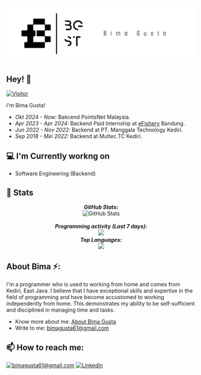 ![Bima Gusta Banner Image](./banner.png)
## Hey! 👋

[![Visitor](https://visitor-badge.laobi.icu/badge?page_id=iam-bgst)](https://github.com/iam-bgst)

I'm Bima Gusta! 
- <i>Okt 2024 - Now:</i> Bakcend PointsNet Malaysia.
- <i>Apr 2023 - Apr 2024:</i> Backend Paid Internship at [eFishery](https://github.com/eFishery) Bandung. 
- <i>Jun 2022 - Nov 2022:</i> Backend at PT. Manggala Technology Kediri.
- <i>Sep 2018 - Mei 2022:</i> Backend at Multec.TC Kediri.

## 💻 I'm Currently workng on
- Software Engineering (Backend)


## 👀 Stats
<div>
    <p align="center">
    <b><em>GitHub Stats:</em></b><br/>
        <img src="https://streak-stats.demolab.com/?user=iam-bgst" alt="GitHub Stats" /><br/><br/>
    <b><em>Programming activity (Last 7 days):</em></b> <br/>
        <img src="https://github-readme-stats.vercel.app/api?username=iam-bgst&show_icons=true&bg_color=00000000"/>
        <br/>
    <b><em>Top Languages:</em></b> <br/>
        <img src="https://github-readme-stats.vercel.app/api/top-langs/?username=iam-bgst&layout=compact"/>
  </p>
</div>

## About Bima ⚡:
I'm a programmer who is used to working from home and comes from Kediri, East Java. 
I believe that I have exceptional skills and expertise in the field of programming and have become accustomed to working independently from home. 
This demonstrates my ability to be self-sufficient and disciplined in managing time and tasks.

- Know more about me: [About Bima Gusta](https://iam-bgst.my.id)
- Write to me: [bimagusta61@gmail.com](mailto:bimagusta61@gmail.com)

<h2>📫 How to reach me:</h2>

<a href="mailto:bimagusta61@gmail.com">![bimagusta61@gmail.com](https://img.shields.io/badge/Gmail-D14836?style=for-the-badge&logo=gmail&logoColor=white)</a> <a href="https://www.linkedin.com/in/bima-gusta/">![LinkedIn](https://img.shields.io/badge/LinkedIn-0077B5?style=for-the-badge&logo=linkedin&logoColor=white)</a>
